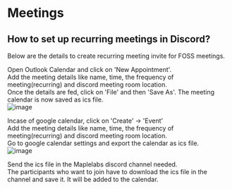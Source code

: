 # Meetings

## How to set up recurring meetings in Discord?

Below are the details to create recurring meeting invite for FOSS meetings.

Open Outlook Calendar and click on 'New Appointment'.\
Add the meeting details like name, time, the frequency of meeting(recurring) and discord meeting room location.\
Once the details are fed, click on 'File' and then 'Save As'. The meeting calendar is now saved as ics file.\
![image](https://user-images.githubusercontent.com/115705891/199919954-d063a4d6-2f0f-4824-9cfa-5cd2c57d5a86.png)

Incase of google calendar, click on 'Create' -> 'Event'\
Add the meeting details like name, time, the frequency of meeting(recurring) and discord meeting room location.\
Go to google calendar settings and export the calendar as ics file.\
![image](https://user-images.githubusercontent.com/115705891/199966203-e7716323-8dfb-4f66-94cf-daa1ae58f265.png)

Send the ics file in the Maplelabs discord channel needed.\
The participants who want to join have to download the ics file in the channel and save it. It will be added to the calendar.
